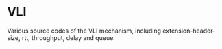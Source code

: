 # VLI

Various source codes of the VLI mechanism, including extension-header-size, rtt, throughput, delay and queue.